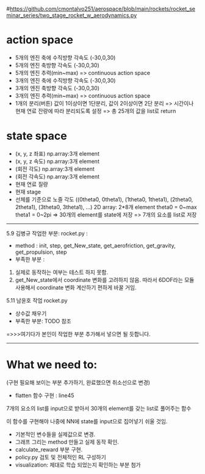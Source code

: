 #https://github.com/cmontalvo251/aerospace/blob/main/rockets/rocket_seminar_series/two_stage_rocket_w_aerodynamics.py

# action space
- 5개의 엔진 축에 수직방향 각속도 (-30,0,30)
- 5개의 엔진 축방향 각속도 (-30,0,30)
- 5개의 엔진 추력(min~max) => continuous action space
- 3개의 엔진 축에 수직방향 각속도 (-30,0,30)
- 3개의 엔진 축방향 각속도 (-30,0,30)
- 3개의 엔진 추력(min~max) => continuous action space
- 1개의 분리(버튼)  값이 1이상이면 1단분리, 값이 2이상이면 2단 분리
=> 시간이나 현재 연료 잔량에 따라 분리되도록 설정
=> 총 25개의 값을 list로 return


# state space
- (x, y, z 좌표)    np.array:3개 element
- (x, y, z 속도)    np.array:3개 element
- (회전 각도)        np.array:3개 element
- (회전 각속도)     np.array:3개 element
- 현재 연료 질량
- 현재 stage
- 선체를 기준으로 노즐 각도 ((0theta0, 0theta1), (1theta0, 1theta1), (2theta0, 2theta1), (3theta0, 3theta1), ...) 2D array: 2*8개 element
    theta0 = 0\~max
    theta1 = 0\~2pi
=> 30개의 element를 state에 저장
=> 7개의 요소를 list로 저장

---

5.9 김병규 작업한 부분:
rocket.py : 
- method : init, step, get_New_state, get_aerofriction, get_gravity, get_propulsion, step 
- 부족한 부분 : 
1. 실제로 동작하는 여부는 테스트 하지 못함. 
2. get_New_state에서 coordinate 변화를 고려하지 않음. 따라서 6DOF라는 모듈사용해서 coordinate 변화 계산하기 편하게 바꿀 거임.


5.11 남윤호 작업
rocket.py
- 상수값 채우기
- 부족한 부분: TODO 참조

=>>>여기다가 본인이 작업한 부분 추가해서 넣으면 될 듯합니다.


---

# What we need to: 
(구현 필요해 보이는 부분 추가하기, 완료했으면 취소선으로 변경)


* flatten 함수 구현 : line45


7개의 요소의 list를 input으로 받아서 30개의 element를 갖는 list로 풀어주는 함수


이 함수를 구현해야 나중에 NN에 state를 input으로 집어넣기 쉬울 것임. 

* 기본적인 변수들을 실제값으로 변경.
* 그래프 그리는 method 만들고 실제 동작 확인.
* calculate_reward 부분 구현.
* policy.py 검토 및 전체적인 RL 구성하기
* visualization: 제대로 학습 되었는지 확인하는 부분 첨가

